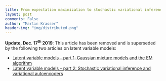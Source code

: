 ```yaml
---
title: From expectation maximization to stochastic variational inference
layout: post
comments: False
author: "Martin Krasser"
header-img: "img/distributed.png"
---
```


**Update, Dec. 17<sup>th</sup> 2019**: This article has been removed and is superseded by the following two 
articles on latent variable models:

- [Latent variable models - part 1: Gaussian mixture models and the EM algorithm](/2019/11/21/latent-variable-models-part-1/)
- [Latent variable models - part 2: Stochastic variational inference and variational autoencoders](/2019/12/17/latent-variable-models-part-2/)
